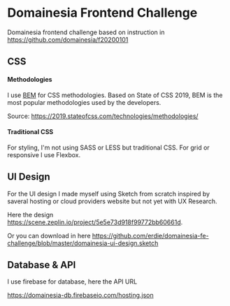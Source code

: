 # Domainesia Frontend Challenge

Domainesia frontend challenge based on instruction in https://github.com/domainesia/f20200101

## CSS

#### Methodologies

I use [BEM](http://getbem.com/naming/) for CSS methodologies. Based on State of CSS 2019, BEM is the most popular methodologies used by the developers.

Source: https://2019.stateofcss.com/technologies/methodologies/

#### Traditional CSS

For styling, I'm not using SASS or LESS but traditional CSS. For grid or responsive I use Flexbox.

## UI Design

For the UI design I made myself using Sketch from scratch inspired by saveral hosting or cloud providers website but not yet with UX Research.

Here the design https://scene.zeplin.io/project/5e5e73d918f99772bb60661d.

Or you can download in here https://github.com/erdie/domainesia-fe-challenge/blob/master/domainesia-ui-design.sketch

## Database & API

I use firebase for database, here the API URL

https://domainesia-db.firebaseio.com/hosting.json

